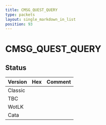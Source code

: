 ```yaml
---
title: CMSG_QUEST_QUERY
type: packets
layout: single_markdown_in_list
position: 93
---
```


# CMSG_QUEST_QUERY

## Status

Version | Hex | Comment
---------- | ---------- | ---------- 
Classic |  |  
TBC |  |  
WotLK |  |  
Cata |  |  

